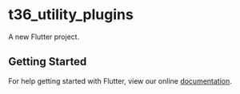 # t36_utility_plugins

A new Flutter project.

## Getting Started

For help getting started with Flutter, view our online
[documentation](https://flutter.io/).
